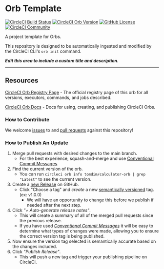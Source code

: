 # Orb Template


[![CircleCI Build Status](https://circleci.com/gh/tomdim/calculator-orb.svg?style=shield "CircleCI Build Status")](https://circleci.com/gh/tomdim/calculator-orb) [![CircleCI Orb Version](https://badges.circleci.com/orbs/tomdim/calculator-orb.svg)](https://circleci.com/developer/orbs/orb/tomdim/calculator-orb) [![GitHub License](https://img.shields.io/badge/license-MIT-lightgrey.svg)](https://raw.githubusercontent.com/tomdim/calculator-orb/master/LICENSE) [![CircleCI Community](https://img.shields.io/badge/community-CircleCI%20Discuss-343434.svg)](https://discuss.circleci.com/c/ecosystem/orbs)



A project template for Orbs.

This repository is designed to be automatically ingested and modified by the CircleCI CLI's `orb init` command.

_**Edit this area to include a custom title and description.**_

---

## Resources

[CircleCI Orb Registry Page](https://circleci.com/developer/orbs/orb/tomdim/calculator-orb) - The official registry page of this orb for all versions, executors, commands, and jobs described.

[CircleCI Orb Docs](https://circleci.com/docs/orb-intro/#section=configuration) - Docs for using, creating, and publishing CircleCI Orbs.

### How to Contribute

We welcome [issues](https://github.com/tomdim/calculator-orb/issues) to and [pull requests](https://github.com/tomdim/calculator-orb/pulls) against this repository!

### How to Publish An Update
1. Merge pull requests with desired changes to the main branch.
    - For the best experience, squash-and-merge and use [Conventional Commit Messages](https://conventionalcommits.org/).
2. Find the current version of the orb.
    - You can run `circleci orb info tomdim/calculator-orb | grep "Latest"` to see the current version.
3. Create a [new Release](https://github.com/tomdim/calculator-orb/releases/new) on GitHub.
    - Click "Choose a tag" and _create_ a new [semantically versioned](http://semver.org/) tag. (ex: v1.0.0)
      - We will have an opportunity to change this before we publish if needed after the next step.
4.  Click _"+ Auto-generate release notes"_.
    - This will create a summary of all of the merged pull requests since the previous release.
    - If you have used _[Conventional Commit Messages](https://conventionalcommits.org/)_ it will be easy to determine what types of changes were made, allowing you to ensure the correct version tag is being published.
5. Now ensure the version tag selected is semantically accurate based on the changes included.
6. Click _"Publish Release"_.
    - This will push a new tag and trigger your publishing pipeline on CircleCI.
